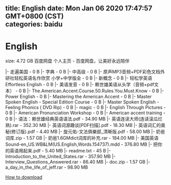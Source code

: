 
title: English
date: Mon Jan 06 2020 17:47:57 GMT+0800 (CST)    
categories: baidu
---

# English
size: 4.72 GB
 百度网盘 个人主页 - 百度网盘，让美好永远陪伴
 
|- 走遍美国 - 0 B
|- 字典 - 0 B
|- 中高级 - 0 B
|- 原声MP3音频+PDF彩色文档外研社轻松英语名作欣赏 小学+中学版全 - 0 B
|- 新概念 - 0 B
|- 轻松学英语Effortless English - 0 B
|- 美语发音 - 0 B
|- 赖世雄美语从头学（音频+pdf文本） - 0 B
|- The.American.Accent.Course.50.Rules.You.Must.Know - 0 B
|- Power English - 0 B
|- Mastering the American Accent - 0 B
|- Master Spoken English - Special Edition Course - 0 B
|- Master Spoken English - Feeling Phonics ( DVD Rip) - 0 B
|- magic - 0 B
|- English Through Pictures - 0 B
|- American Pronunciation Workshop - 0 B
|- American accent training - 0 B
|- 语法：赖世雄经典英语语法.pdf - 34.90 MB
|- 英语连读大师(连读滚瓜烂熟).rar - 352.30 MB
|- 英语词源趣谈[PDF扫描].pdf - 18.30 MB
|- 英语词汇的奥秘(修订版).pdf - 4.40 MB
|- 旋元佑-文法俱樂部_清晰版.pdf - 58.00 MB
|- 奶爸词库.zip - 1.57 GB
|- 奶爸1.6GMdict词库的补充.rar - 184.00 MB
|- 美国英语Sound-en_US.WB&LM(US.English,Words.154737).mdd - 376.80 MB
|- 把你的英语用起来.pdf - 5.40 MB
|- readme.txt - 45 B
|- Introduction_to_the_United_States.rar - 357.90 MB
|- Interview_Questions_Answered.rar - 86.40 MB
|- doc.zip - 1.57 GB
|- a_day_in_the_life_of_jeff.rar - 98.90 MB

[How to download](https://bpcam.bemobtrk.com/go/2ceec3aa-1ca2-46d6-b9ff-aaa5c184517c?jno=2101)